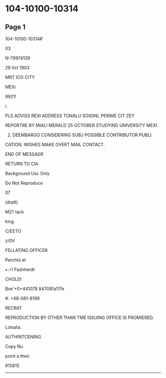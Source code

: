 # 104-10100-10314

## Page 1

104-10100-10314₽

03

N-79974139

29 0ct 1903

MRT ICO CITY

MEXi

9921!

i.

PLS ADVISS REXI ADDRESS TONALU SOIDINI, PERIME CIT ZEY

REPORTRE BY MIALI MERALD 25 OCTOBER STUDYING UNIVERSITY MEXI

2. DEEMBARGO CONSIDERING SUBJ POSSIBLE CONTRIBUTOR PUBLI

CATION. WISHES MAKE OVERT MAIL CONTACT.

END OF MESSAGR

RETURN TO CIA

Background Usc Only

Do Not Reproduce

07

(draft)

M2? tack

king

C/EETO

z/0V

FELLATING OFFICER

Perchts at

•.=! Fashherdt

CHOLD!

Bxe'+0+441078 847091a117e

#: +48-081-8199

RECRAT

REPRODUCTION BY OTHER THAN TME ISSUING OFFICE IS PROMIERED.

Lotsata.

AUTHINTCENING

Copy Nu

point a their.

#15815

---


